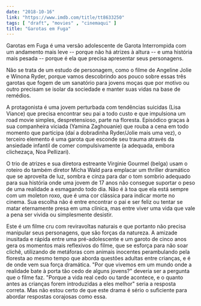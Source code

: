 ```yaml
---
date: "2018-10-16"
link: "https://www.imdb.com/title/tt8633250"
tags: [ "draft", "movies" , "cinemaqui" ]
title: "Garotas em Fuga"
---
```

Garotas em Fuga é uma versão adolescente de Garota Interrompida com um andamento mais leve -- porque não há atrizes à altura -- e uma história mais pesada -- porque é ela que precisa apresentar seus personagens.

Não se trata de um estudo de personagem, como o filme de Angeline Jolie e Winona Ryder, porque vamos descobrindo aos pouco sobre essas três garotas que fogem de um sanatório para jovens moças que por motivo ou outro precisam se isolar da sociedade e manter suas vidas na base de remédios. 

A protagonista é uma jovem perturbada com tendências suicidas (Lisa Viance) que precisa encontrar seu pai a todo custo e que impulsiona um road movie simples, despretensioso, parte na floresta. Episódico graças à sua companheira viciada (Yamina Zaghouanie) que rouba a cena em todo momento que participa (daí a dobradinha Ryder/Jolie mais uma vez), o terceiro elemento é uma garota que esconde seu trauma através da ansiedade infantil de comer compulsivamente (a adequada, embora clichezaça, Noa Pellizari).

O trio de atrizes e sua diretora estreante Virginie Gourmel (belga) usam o roteiro do também diretor Micha Wald para emplacar um thriller dramático que se aproveita de luz, sombra e cinza para dar o tom sombrio adequado para sua história onde uma jovem de 17 anos não consegue suportar o peso de uma realidade a esmagando todo dia. Não é à toa que ela está sempre com um moleton roxo, que é uma cor clássica para indicar morte no cinema. Sua escolha não é entre encontrar o pai e ser feliz ou tentar se matar eternamente presa em uma clínica, mas entre viver uma vida que vale a pena ser vivida ou simplesmente desistir.

Este é um filme cru com reviravoltas naturais e que portanto não precisa manipular seus personagens, que são forças da natureza. A amizade inusitada e rápida entre uma pré-adolescente e um garoto de cinco anos gera os momentos mais reflexivos do filme, que se esforça para não soar clichê, utilizando de metáforas com animais inocentes perambulando pela floresta ao mesmo tempo que aborda questões adultas entre crianças, e é de onde vem sua força dramática. "Por que vivemos em um mundo onde a realidade bate à porta tão cedo de alguns jovens?" deveria ser a pergunta que o filme faz. "Porque a vida real cedo ou tarde acontece, e o quanto antes as crianças forem introduzidas a eles melhor" seria a resposta correta. Mas não estou certo de que este drama é sério o suficiente para abordar respostas corajosas como essa.
